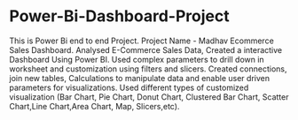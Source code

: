 # Power-Bi-Dashboard-Project
This is Power Bi end to end Project.
Project Name - Madhav Ecommerce Sales Dashboard.
Analysed E-Commerce Sales Data, Created a interactive Dashboard Using Power BI.
Used complex parameters to drill down in worksheet and customization using filters and slicers.
Created connections, join new tables, Calculations to manipulate data and enable user driven parameters for visualizations.
Used different types of customized visualization (Bar Chart, Pie Chart, Donut Chart, Clustered Bar Chart, Scatter Chart,Line Chart,Area Chart, Map, Slicers,etc).
 
